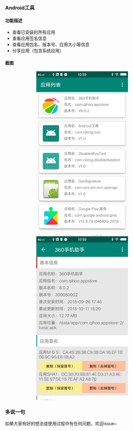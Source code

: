 ### Android工具

#### 功能描述
* 查看已安装的所有应用
* 查看应用签名信息
* 查看应用包名、版本号、应用大小等信息
* 分享应用（包含系统应用）

#### 截图
<center class="half">
<img src="./screenshots/手机应用列表.jpg" width="300"/><img src="./screenshots/App详情.jpg" width="300"/>
</center>

### 多说一句

如果大家有好的想法或使用过程中有任何问题，欢迎issue~